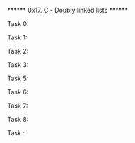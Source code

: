 ****** 0x17. C - Doubly linked lists ******

Task 0:

Task 1:

Task 2:

Task 3:

Task 5:

Task 6:

Task 7:

Task 8:

Task :
